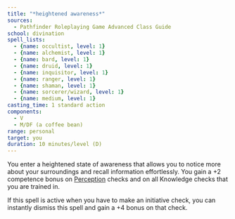 ```yaml
---
title: "*heightened awareness*"
sources:
  - Pathfinder Roleplaying Game Advanced Class Guide
school: divination
spell_lists:
  - {name: occultist, level: 1}
  - {name: alchemist, level: 1}
  - {name: bard, level: 1}
  - {name: druid, level: 1}
  - {name: inquisitor, level: 1}
  - {name: ranger, level: 1}
  - {name: shaman, level: 1}
  - {name: sorcerer/wizard, level: 1}
  - {name: medium, level: 1}
casting_time: 1 standard action
components:
  - V
  - M/DF (a coffee bean)
range: personal
target: you
duration: 10 minutes/level (D)
---
```


You enter a heightened state of awareness that allows you to notice more about your surroundings and recall information effortlessly. You gain a +2 competence bonus on [Perception](/skills/perception/) checks and on all Knowledge checks that you are trained in.

If this spell is active when you have to make an initiative check, you can instantly dismiss this spell and gain a +4 bonus on that check.

